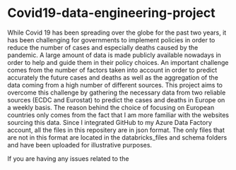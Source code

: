 # Covid19-data-engineering-project

While Covid 19 has been spreading over the globe for the past two years, it has been challenging for governments to implement policies in order to reduce the number of cases and especially deaths caused by the pandemic. A large amount of data is made publicly available nowadays in order to help and guide them in their policy choices. An important challenge comes from the number of factors taken into account in order to predict accurately the future cases and deaths as well as the aggregation of the data coming from a high number of different sources. This project aims to overcome this challenge by gathering the necessary data from two reliable sources (ECDC and Eurostat) to predict the cases and deaths in Europe on a weekly basis. The reason behind the choice of focusing on European countries only comes from the fact that I am more familiar with the websites sourcing this data.
Since I integrated GitHub to my Azure Data Factory account, all the files in this repositery are in json format. The only files that are not in this format are located in the databricks_files and schema folders and have been uploaded for illustrative purposes.

If you are having any issues related to the 
